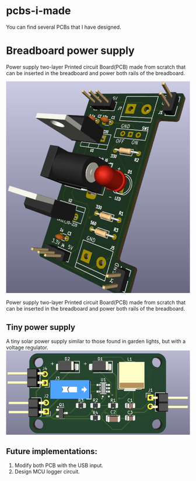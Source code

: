 # pcbs-i-made
You can find several PCBs that I have designed. 
# Breadboard power supply
Power supply two-layer Printed circuit Board(PCB) made from scratch that can be inserted in the breadboard and power both rails of the breadboard.

![Bread Board power supply](https://github.com/DmaslovDataProg/pcbs-i-made/blob/main/BreadBoardPowerSupply/breadBoardComplete3D.png)

Power supply two-layer Printed circuit Board(PCB) made from scratch that can be inserted in the breadboard and power both rails of the breadboard.
## Tiny power supply 
A tiny solar power supply similar to those found in garden lights, but with a voltage regulator.
![Tiny power supply](https://github.com/DmaslovDataProg/pcbs-i-made/blob/main/solarPowerSupply/solarPCB_3D.png)

## Future implementations: 
1) Modify both PCB with the USB input.
2) Design MCU logger circuit.

